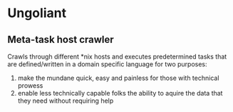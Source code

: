 Ungoliant
======

Meta-task host crawler
------
Crawls through different *nix hosts and executes predetermined tasks that are defined/written in a domain specific language
for two purposes: 

1. make the mundane quick, easy and painless for those with technical prowess
2. enable less technically capable folks the ability to aquire the data that they need without requiring help